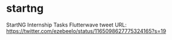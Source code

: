 # startng
StartNG Internship Tasks
Flutterwave tweet URL: https://twitter.com/ezebeelo/status/1165098627775324165?s=19
